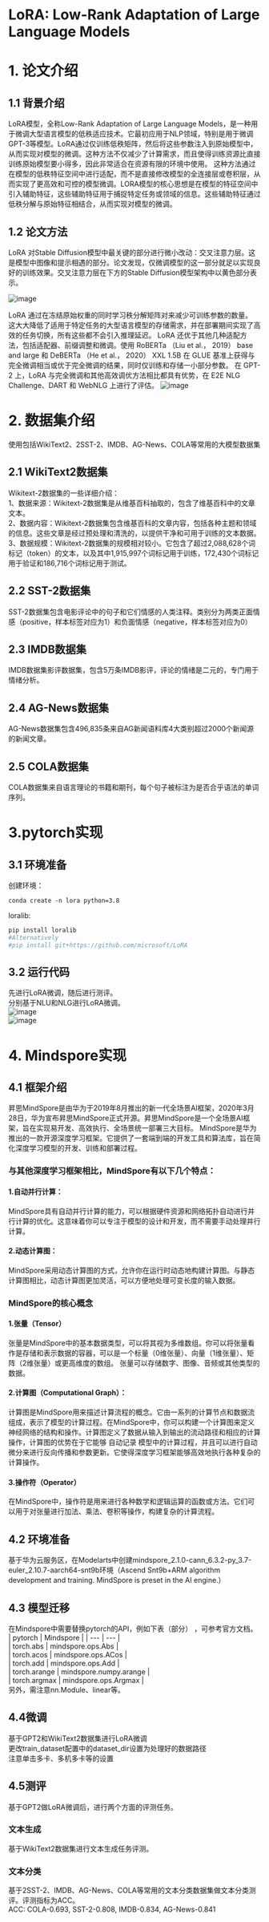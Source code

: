 # LoRA: Low-Rank Adaptation of Large Language Models

# 1. 论文介绍  
## 1.1 背景介绍  
LoRA模型，全称Low-Rank Adaptation of Large Language Models，是一种用于微调大型语言模型的低秩适应技术。它最初应用于NLP领域，特别是用于微调GPT-3等模型。LoRA通过仅训练低秩矩阵，然后将这些参数注入到原始模型中，从而实现对模型的微调。这种方法不仅减少了计算需求，而且使得训练资源比直接训练原始模型要小得多，因此非常适合在资源有限的环境中使用。
这种方法通过在模型的低秩特征空间中进行适配，而不是直接修改模型的全连接层或卷积层，从而实现了更高效和可控的模型微调。LORA模型的核心思想是在模型的特征空间中引入辅助特征，这些辅助特征用于捕捉特定任务或领域的信息。这些辅助特征通过低秩分解与原始特征相结合，从而实现对模型的微调。
  
## 1.2 论文方法  
LoRA 对Stable Diffusion模型中最关键的部分进行微小改动：交叉注意力层。这是模型中图像和提示相遇的部分。论文发现，仅微调模型的这一部分就足以实现良好的训练效果。交叉注意力层在下方的Stable Diffusion模型架构中以黄色部分表示。

 ![image](https://github.com/ljx-star/LoRA_mindspore_pytorch/blob/master/ma-user/%E5%9B%BE%E7%89%871.png)  

LoRA 通过在冻结原始权重的同时学习秩分解矩阵对来减少可训练参数的数量。 这大大降低了适用于特定任务的大型语言模型的存储需求，并在部署期间实现了高效的任务切换，所有这些都不会引入推理延迟。 LoRA 还优于其他几种适配方法，包括适配器、前缀调整和微调。使用 RoBERTa （Liu et al.， 2019） base and large 和 DeBERTa （He et al.， 2020） XXL 1.5B 在 GLUE 基准上获得与完全微调相当或优于完全微调的结果，同时仅训练和存储一小部分参数。
在 GPT-2 上，LoRA 与完全微调和其他高效调优方法相比都具有优势，在 E2E NLG Challenge、DART 和 WebNLG 上进行了评估。
![image](https://github.com/ljx-star/LoRA_mindspore_pytorch/blob/master/ma-user/%E5%9B%BE%E7%89%872.png)  
# 2. 数据集介绍
使用包括WikiText2、2SST-2、IMDB、AG-News、COLA等常用的大模型数据集  
## 2.1 WikiText2数据集
Wikitext-2数据集的一些详细介绍：   
1、数据来源：Wikitext-2数据集是从维基百科抽取的，包含了维基百科中的文章文本。   
2、数据内容：Wikitext-2数据集包含维基百科的文章内容，包括各种主题和领域的信息。这些文章是经过预处理和清洗的，以提供干净和可用于训练的文本数据。   
3、数据规模：Wikitext-2数据集的规模相对较小。它包含了超过2,088,628个词标记（token）的文本，以及其中1,915,997个词标记用于训练，172,430个词标记用于验证和186,716个词标记用于测试。 
## 2.2 SST-2数据集  
SST-2数据集包含电影评论中的句子和它们情感的人类注释。类别分为两类正面情感（positive，样本标签对应为1）和负面情感（negative，样本标签对应为0）  
## 2.3 IMDB数据集  
IMDB数据集影评数据集，包含5万条IMDB影评，评论的情绪是二元的，专门用于情绪分析。  
## 2.4 AG-News数据集  
AG-News数据集包含496,835条来自AG新闻语料库4大类别超过2000个新闻源的新闻文章。  
## 2.5 COLA数据集  
COLA数据集来自语言理论的书籍和期刊，每个句子被标注为是否合乎语法的单词序列。  
  
# 3.pytorch实现  
## 3.1 环境准备  
创建环境：  
```     
conda create -n lora python=3.8    
```   
loralib:  
```python   
pip install loralib  
#Alternatively    
#pip install git+https://github.com/microsoft/LoRA    
```
## 3.2 运行代码  
先进行LoRA微调，随后进行测评。  
分别基于NLU和NLG进行LoRA微调。    
![image](https://github.com/ljx-star/LoRA_mindspore_pytorch/blob/master/ma-user/%E5%9B%BE%E7%89%873.png)   
![image](https://github.com/ljx-star/LoRA_mindspore_pytorch/blob/master/ma-user/%E5%9B%BE%E7%89%874.png)  
# 4. Mindspore实现  
## 4.1 框架介绍  
昇思MindSpore是由华为于2019年8月推出的新一代全场景AI框架，2020年3月28日，华为宣布昇思MindSpore正式开源。昇思MindSpore是一个全场景AI框架，旨在实现易开发、高效执行、全场景统一部署三大目标。
MindSpore是华为推出的一款开源深度学习框架。它提供了一套端到端的开发工具和算法库，旨在简化深度学习模型的开发、训练和部署过程。   
### 与其他深度学习框架相比，MindSpore有以下几个特点： 
#### 1.自动并行计算：  
MindSpore具有自动并行计算的能力，可以根据硬件资源和网络拓扑自动进行并行计算的优化。这意味着你可以专注于模型的设计和开发，而不需要手动处理并行计算。   
#### 2.动态计算图：  
MindSpore采用动态计算图的方式，允许你在运行时动态地构建计算图。与静态计算图相比，动态计算图更加灵活，可以方便地处理可变长度的输入数据。   
### MindSpore的核心概念    
#### 1.张量（Tensor）    
张量是MindSpore中的基本数据类型，可以将其视为多维数组。你可以将张量看作是存储和表示数据的容器，可以是一个标量（0维张量）、向量（1维张量）、矩阵（2维张量）或更高维度的数组。
张量可以存储数字、图像、音频或其他类型的数据。   
#### 2.计算图（Computational Graph）：    
计算图是MindSpore用来描述计算流程的概念。它由一系列的计算节点和数据流组成，表示了模型的计算过程。在MindSpore中，你可以构建一个计算图来定义神经网络的结构和操作。计算图定义了数据从输入到输出的流动路径和相应的计算操作，计算图的优势在于它能够 自动记录 模型中的计算过程，并且可以进行自动微分来进行反向传播和参数更新。它使得深度学习框架能够高效地执行各种复杂的计算操作。
#### 3.操作符（Operator）    
在MindSpore中，操作符是用来进行各种数学和逻辑运算的函数或方法。它们可以用于对张量进行加法、乘法、卷积等操作，构建复杂的计算流程。    
## 4.2 环境准备  
基于华为云服务区，在Modelarts中创建mindspore_2.1.0-cann_6.3.2-py_3.7-euler_2.10.7-aarch64-snt9b环境（Ascend Snt9b+ARM algorithm development and training. MindSpore is preset in the AI engine.）
## 4.3 模型迁移  
在Mindspore中需要替换pytorch的API，例如下表（部分） ，可参考官方文档。
| pytorch | Mindspore | 
| --- | --- |  
| torch.abs | mindspore.ops.Abs |  
| torch.acos | mindspore.ops.ACos |    
| torch.add | mindspore.ops.Add |  
| torch.arange | mindspore.numpy.arange |  
| torch.argmax | mindspore.ops.Argmax |  
另外，需注意nn.Module、linear等。  
## 4.4微调  
基于GPT2和WikiText2数据集进行LoRA微调  
更改train_dataset配置中的dataset_dir设置为处理好的数据路径  
注意单击多卡、多机多卡等的设置    
## 4.5测评  
基于GPT2做LoRA微调后，进行两个方面的评测任务。      
### 文本生成      
基于WikiText2数据集进行文本生成任务评测。    
### 文本分类    
基于2SST-2、IMDB、AG-News、COLA等常用的文本分类数据集做文本分类测评。评测指标为ACC。      
ACC: COLA-0.693, SST-2-0.808, IMDB-0.834, AG-News-0.841    
